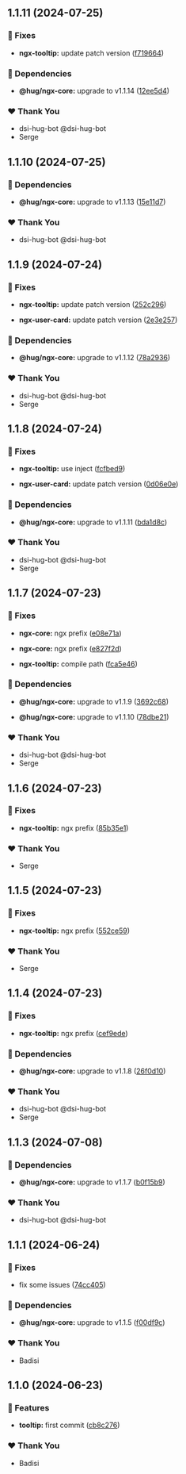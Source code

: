 ## 1.1.11 (2024-07-25)


### 🐛 Fixes

- **ngx-tooltip:** update patch version ([f719664](https://github.com/DSI-HUG/ngx-components/commit/f719664))


### 🌱 Dependencies

- **@hug/ngx-core:** upgrade to v1.1.14 ([12ee5d4](https://github.com/DSI-HUG/ngx-components/commit/12ee5d4))


### ❤️  Thank You

- dsi-hug-bot @dsi-hug-bot
- Serge

## 1.1.10 (2024-07-25)


### 🌱 Dependencies

- **@hug/ngx-core:** upgrade to v1.1.13 ([15e11d7](https://github.com/DSI-HUG/ngx-components/commit/15e11d7))


### ❤️  Thank You

- dsi-hug-bot @dsi-hug-bot

## 1.1.9 (2024-07-24)


### 🐛 Fixes

- **ngx-tooltip:** update patch version ([252c296](https://github.com/DSI-HUG/ngx-components/commit/252c296))

- **ngx-user-card:** update patch version ([2e3e257](https://github.com/DSI-HUG/ngx-components/commit/2e3e257))


### 🌱 Dependencies

- **@hug/ngx-core:** upgrade to v1.1.12 ([78a2936](https://github.com/DSI-HUG/ngx-components/commit/78a2936))


### ❤️  Thank You

- dsi-hug-bot @dsi-hug-bot
- Serge

## 1.1.8 (2024-07-24)


### 🐛 Fixes

- **ngx-tooltip:** use inject ([fcfbed9](https://github.com/DSI-HUG/ngx-components/commit/fcfbed9))

- **ngx-user-card:** update patch version ([0d06e0e](https://github.com/DSI-HUG/ngx-components/commit/0d06e0e))


### 🌱 Dependencies

- **@hug/ngx-core:** upgrade to v1.1.11 ([bda1d8c](https://github.com/DSI-HUG/ngx-components/commit/bda1d8c))


### ❤️  Thank You

- dsi-hug-bot @dsi-hug-bot
- Serge

## 1.1.7 (2024-07-23)


### 🐛 Fixes

- **ngx-core:** ngx prefix ([e08e71a](https://github.com/DSI-HUG/ngx-components/commit/e08e71a))

- **ngx-core:** ngx prefix ([e827f2d](https://github.com/DSI-HUG/ngx-components/commit/e827f2d))

- **ngx-tooltip:** compile path ([fca5e46](https://github.com/DSI-HUG/ngx-components/commit/fca5e46))


### 🌱 Dependencies

- **@hug/ngx-core:** upgrade to v1.1.9 ([3692c68](https://github.com/DSI-HUG/ngx-components/commit/3692c68))

- **@hug/ngx-core:** upgrade to v1.1.10 ([78dbe21](https://github.com/DSI-HUG/ngx-components/commit/78dbe21))


### ❤️  Thank You

- dsi-hug-bot @dsi-hug-bot
- Serge

## 1.1.6 (2024-07-23)


### 🐛 Fixes

- **ngx-tooltip:** ngx prefix ([85b35e1](https://github.com/DSI-HUG/ngx-components/commit/85b35e1))


### ❤️  Thank You

- Serge

## 1.1.5 (2024-07-23)


### 🐛 Fixes

- **ngx-tooltip:** ngx prefix ([552ce59](https://github.com/DSI-HUG/ngx-components/commit/552ce59))


### ❤️  Thank You

- Serge

## 1.1.4 (2024-07-23)


### 🐛 Fixes

- **ngx-tooltip:** ngx prefix ([cef9ede](https://github.com/DSI-HUG/ngx-components/commit/cef9ede))


### 🌱 Dependencies

- **@hug/ngx-core:** upgrade to v1.1.8 ([26f0d10](https://github.com/DSI-HUG/ngx-components/commit/26f0d10))


### ❤️  Thank You

- dsi-hug-bot @dsi-hug-bot
- Serge

## 1.1.3 (2024-07-08)

### 🌱 Dependencies

-   **@hug/ngx-core:** upgrade to v1.1.7 ([b0f15b9](https://github.com/DSI-HUG/ngx-components/commit/b0f15b9))

### ❤️ Thank You

-   dsi-hug-bot @dsi-hug-bot

## 1.1.1 (2024-06-24)

### 🐛 Fixes

-   fix some issues ([74cc405](https://github.com/DSI-HUG/ngx-components/commit/74cc405))

### 🌱 Dependencies

-   **@hug/ngx-core:** upgrade to v1.1.5 ([f00df9c](https://github.com/DSI-HUG/ngx-components/commit/f00df9c))

### ❤️ Thank You

-   Badisi

## 1.1.0 (2024-06-23)

### 🚀 Features

-   **tooltip:** first commit ([cb8c276](https://github.com/DSI-HUG/ngx-components/commit/cb8c276))

### ❤️ Thank You

-   Badisi

